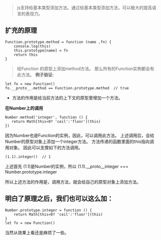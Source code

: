 > js支持给基本类型添加方法。通过给基本类型添加方法，可以极大的提高语言的表现力。

## 扩充的原理
```
Function.prototype.method = function (name ,fn) {
    console.log(this)
    this.prototype[name] = fn
    return this
}
```

> 给Function 的原型上添加method方法。
> 那么所有的Function实例都会有此方法。
 **例子验证:**

```
let fo = new Function()
fo.__proto__.method == Function.prototype.method  // true
```

* 方法的作用是给当前方法的上下文的原型里增加一个方法。

 **在Number上的调用**
 ```
Number.method('integer', function () {
    return Math[this<0? 'ceil':'floor'](this)
})
```

 因为Number也是Function的实例，因此，可以调用此方法。
 上述调用后，会给Number的原型对象上添加一个integer方法。
 方法传递的函数里面的this指向调用对象。
 因此可以支撑如下的方法调用。
```
(1.1).integer()  // 1
```
 上述首先 (1.1)是Number的实例，所以 (1.1).__proto__integer === Number.prototype.integer

 所以上述方法的作用是，调用方法，就会给自己的原型对象上添加方法。

## 明白了原理之后，我们也可以这么加：
```
Number.prototype.integer = function () {
    return Math[this<0? 'ceil':'floor'](this)
}
let fo = new Function() 
```
当然从效果上看还是麻烦了一些。